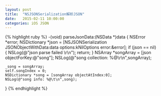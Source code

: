 ```yaml
---
layout: post
title:  "NSJSONSerialization解析JSON"
date:   2015-02-11 10:00:00
categories: iOS JSON
---
```


{% highlight ruby %}
-(void) parseJsonData:(NSData *)data 
{ 
    NSError *error; 
    NSDictionary *json = [NSJSONSerialization JSONObjectWithData:data options:kNilOptions error:&error]; 
    if (json == nil) { 
        NSLog(@"json parse failed \r\n"); 
        return; 
    } 
    NSArray *songArray = [json objectForKey:@"song"]; 
    NSLog(@"song collection: %@\r\n",songArray); 
 
    _song = songArray; 
    self.songIndex = 0; 
    NSDictionary *song = [songArray objectAtIndex:0]; 
    NSLog(@"song info: %@\t\n",song); 
} 
{% endhighlight %}
